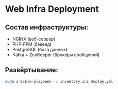 # Web Infra Deployment

## Состав инфраструктуры:
- NGINX (веб-сервер)
- PHP-FPM (бэкенд)
- PostgreSQL (база данных)
- Kafka + ZooKeeper (брокеры сообщений)

## Развёртывание:
```bash
sudo ansible-playbook -i inventory.ini deploy.yml